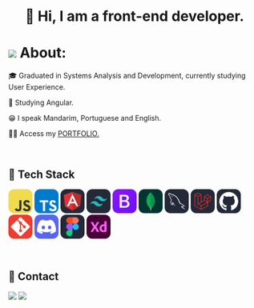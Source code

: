 <h1 align="center" id="header">
   👋 Hi, I am a front-end developer. 
</h1>
 
<h1 id="tech-stack">
<img src="https://slackmojis.com/emojis/12510-kirby_dance/download" width="30px"> About:
</h1>

<p> 🎓 Graduated in Systems Analysis and Development, currently studying User Experience.</p>
<p>🎒 Studying Angular.</p>
<p>😁 I speak Mandarim, Portuguese and English.</p>
<p>👩‍💻 Access my <a href="http://ifabi.net.br/" target="_blank"> <u> PORTFOLIO. </u> </a> </p>
<p></p>
 



<br>

<h2 id="tech-stack">
🤖 Tech Stack
</h2>
<p>

  <img src="https://github.com/tandpfun/skill-icons/blob/main/icons/JavaScript.svg" width="48"  title="Javascript">  
  <img src="https://github.com/tandpfun/skill-icons/blob/main/icons/TypeScript.svg" width="48" title="TypeScript"> 
  <img src="https://github.com/tandpfun/skill-icons/blob/main/icons//Angular-Dark.svg" width="48" title="Angular">  
  <img src="https://github.com/tandpfun/skill-icons/blob/main/icons/TailwindCSS-Dark.svg" width="48" title="TailWindCss">  
    <img src="https://github.com/tandpfun/skill-icons/blob/main/icons/Bootstrap.svg" width="48" title="Bootstrap">  
  <img src="https://github.com/tandpfun/skill-icons/blob/main/icons/MongoDB.svg" width="48" title="MongoDB"> 
  <img src="https://github.com/tandpfun/skill-icons/blob/main/icons/MySQL-Dark.svg" width="48" title="MySQL"> 
  <img src="https://github.com/tandpfun/skill-icons/blob/main/icons/Laravel-Dark.svg" width="48" title="Laravel">
  <img src="https://github.com/tandpfun/skill-icons/blob/main/icons/Github-Dark.svg" width="48" title="Github"> 
  <img src="https://github.com/tandpfun/skill-icons/blob/main/icons/Git.svg" width="48" title="Git">  
  <img src="https://github.com/tandpfun/skill-icons/blob/main/icons/Discord.svg" width="48" title="Discord">
  <img src="https://github.com/tandpfun/skill-icons/blob/main/icons/Figma-Dark.svg" width="48"  title="Figma">
  <img src="https://github.com/tandpfun/skill-icons/blob/main/icons/XD.svg" width="48"  title="Adobe XD">
       
       
</p>


<br>
<h2 id="contact">
🦜 Contact
</h2>


<div> 

<a href="https://www.instagram.com/href.abi/" target="_blank"><img src="https://img.shields.io/badge/-Instagram-%23E4405F?style=for-the-badge&logo=instagram&logoColor=white" target="_blank"></a>
<a href="https://www.linkedin.com/in/fabiana-ivo-souza-16311b10b/" target="_blank"><img src="https://img.shields.io/badge/-LinkedIn-%230077B5?style=for-the-badge&logo=linkedin&logoColor=white" target="_blank"></a>  


</div>
<br>
<!-- 
<h2> My GitHub Stats </h2>
<div>
<a href="https://github.com/Fabiana1vo">
<img height="180em" src="https://github-readme-stats.vercel.app/api?username=fabiana1vo&show_icons=true&theme=cobalt&include_all_commits=true&count_private=true&icon_color=a03234"/> 
<img height="180em" src="https://github-readme-stats.vercel.app/api/top-langs/?username=fabiana1vo&layout=compact&langs_count=16&theme=cobalt"/>
<div>
  
 <br> -->
   
  
![Snake animation](https://github.com/fabiana1vo/fabiana1vo/blob/output/github-contribution-grid-snake.svg)
 
##

